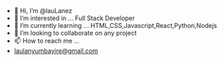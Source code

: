 - 👋 Hi, I’m @lauLanez
- 👀 I’m interested in ... Full Stack Developer
- 🌱 I’m currently learning ... HTML,CSS,Javascript,React,Python,Nodejs
- 💞️ I’m looking to collaborate on any project
- 📫 How to reach me ...
- laulanyumbayire@gmail.com

<!---
lauLanez/lauLanez is a ✨ special ✨ repository because its `README.md` (this file) appears on your GitHub profile.
You can click the Preview link to take a look at your changes.
--->
